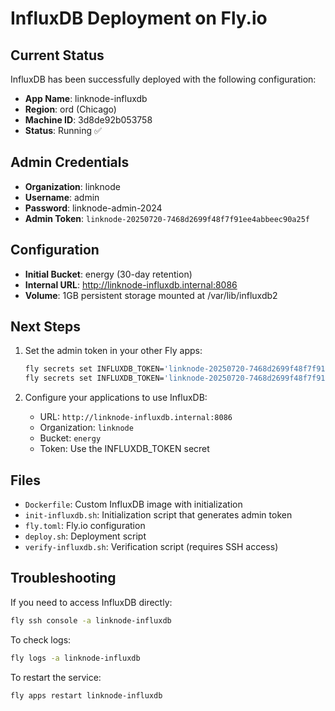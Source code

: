 # InfluxDB Deployment on Fly.io

## Current Status

InfluxDB has been successfully deployed with the following configuration:

- **App Name**: linknode-influxdb
- **Region**: ord (Chicago)
- **Machine ID**: 3d8de92b053758
- **Status**: Running ✅

## Admin Credentials

- **Organization**: linknode
- **Username**: admin
- **Password**: linknode-admin-2024
- **Admin Token**: `linknode-20250720-7468d2699f48f7f91ee4abbeec90a25f`

## Configuration

- **Initial Bucket**: energy (30-day retention)
- **Internal URL**: http://linknode-influxdb.internal:8086
- **Volume**: 1GB persistent storage mounted at /var/lib/influxdb2

## Next Steps

1. Set the admin token in your other Fly apps:
   ```bash
   fly secrets set INFLUXDB_TOKEN='linknode-20250720-7468d2699f48f7f91ee4abbeec90a25f' --app linknode-eagle-monitor
   fly secrets set INFLUXDB_TOKEN='linknode-20250720-7468d2699f48f7f91ee4abbeec90a25f' --app linknode-grafana
   ```

2. Configure your applications to use InfluxDB:
   - URL: `http://linknode-influxdb.internal:8086`
   - Organization: `linknode`
   - Bucket: `energy`
   - Token: Use the INFLUXDB_TOKEN secret

## Files

- `Dockerfile`: Custom InfluxDB image with initialization
- `init-influxdb.sh`: Initialization script that generates admin token
- `fly.toml`: Fly.io configuration
- `deploy.sh`: Deployment script
- `verify-influxdb.sh`: Verification script (requires SSH access)

## Troubleshooting

If you need to access InfluxDB directly:
```bash
fly ssh console -a linknode-influxdb
```

To check logs:
```bash
fly logs -a linknode-influxdb
```

To restart the service:
```bash
fly apps restart linknode-influxdb
```